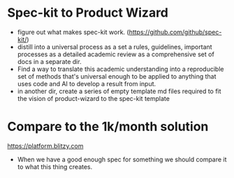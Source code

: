 # Spec-kit to Product Wizard
- figure out what makes spec-kit work. (https://github.com/github/spec-kit/)
- distill into a universal process as a set a rules, guidelines, important processes as a detailed academic review as a comprehensive set of docs in a separate dir. 
- Find a way to translate this academic understanding into a reproducible set of methods that's universal enough to be applied to anything that uses code and AI to develop a result from input. 
- in another dir, create a series of empty template md files required to fit the vision of product-wizard to the spec-kit template


# Compare to the 1k/month solution
https://platform.blitzy.com
- When we have a good enough spec for something we should compare it to what this thing creates. 